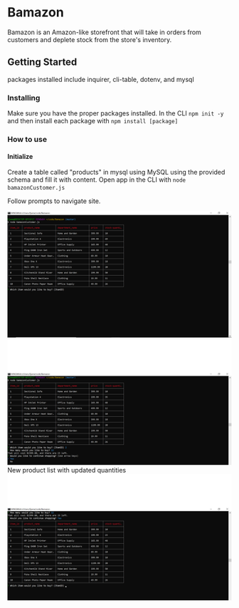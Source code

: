 # Bamazon
Bamazon is an Amazon-like storefront that will take in orders from customers and deplete stock from the store's inventory.

## Getting Started

packages installed include inquirer, cli-table, dotenv, and mysql

### Installing

Make sure you have the proper packages installed.
In the CLI `npm init -y` and then install each package with `npm install [package]`


### How to use
#### Initialize
Create a table called "products" in mysql using MySQL using the provided schema and fill it with content.
Open app in the CLI with `node bamazonCustomer.js`

Follow prompts to navigate site.

<img src="/images/node_1.png">
<img src="/images/node_2.png">
New product list with updated quantities
<img src="/images/node_3.png">


